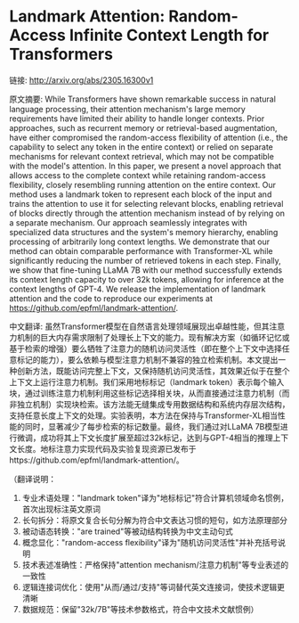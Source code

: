 # Landmark Attention: Random-Access Infinite Context Length for Transformers

链接: http://arxiv.org/abs/2305.16300v1

原文摘要:
While Transformers have shown remarkable success in natural language
processing, their attention mechanism's large memory requirements have limited
their ability to handle longer contexts. Prior approaches, such as recurrent
memory or retrieval-based augmentation, have either compromised the
random-access flexibility of attention (i.e., the capability to select any
token in the entire context) or relied on separate mechanisms for relevant
context retrieval, which may not be compatible with the model's attention. In
this paper, we present a novel approach that allows access to the complete
context while retaining random-access flexibility, closely resembling running
attention on the entire context. Our method uses a landmark token to represent
each block of the input and trains the attention to use it for selecting
relevant blocks, enabling retrieval of blocks directly through the attention
mechanism instead of by relying on a separate mechanism. Our approach
seamlessly integrates with specialized data structures and the system's memory
hierarchy, enabling processing of arbitrarily long context lengths. We
demonstrate that our method can obtain comparable performance with
Transformer-XL while significantly reducing the number of retrieved tokens in
each step. Finally, we show that fine-tuning LLaMA 7B with our method
successfully extends its context length capacity to over 32k tokens, allowing
for inference at the context lengths of GPT-4. We release the implementation of
landmark attention and the code to reproduce our experiments at
https://github.com/epfml/landmark-attention/.

中文翻译:
虽然Transformer模型在自然语言处理领域展现出卓越性能，但其注意力机制的巨大内存需求限制了处理长上下文的能力。现有解决方案（如循环记忆或基于检索的增强）要么牺牲了注意力的随机访问灵活性（即在整个上下文中选择任意标记的能力），要么依赖与模型注意力机制不兼容的独立检索机制。本文提出一种创新方法，既能访问完整上下文，又保持随机访问灵活性，其效果近似于在整个上下文上运行注意力机制。我们采用地标标记（landmark token）表示每个输入块，通过训练注意力机制利用这些标记选择相关块，从而直接通过注意力机制（而非独立机制）实现块检索。该方法能无缝集成专用数据结构和系统内存层次结构，支持任意长度上下文的处理。实验表明，本方法在保持与Transformer-XL相当性能的同时，显著减少了每步检索的标记数量。最终，我们通过对LLaMA 7B模型进行微调，成功将其上下文长度扩展至超过32k标记，达到与GPT-4相当的推理上下文长度。地标注意力实现代码及实验复现资源已发布于https://github.com/epfml/landmark-attention/。

（翻译说明：
1. 专业术语处理："landmark token"译为"地标标记"符合计算机领域命名惯例，首次出现标注英文原词
2. 长句拆分：将原文复合长句分解为符合中文表达习惯的短句，如方法原理部分
3. 被动语态转换："are trained"等被动结构转换为中文主动句式
4. 概念显化："random-access flexibility"译为"随机访问灵活性"并补充括号说明
5. 技术表述准确性：严格保持"attention mechanism/注意力机制"等专业表述的一致性
6. 逻辑连接词优化：使用"从而/通过/支持"等词替代英文连接词，使技术逻辑更清晰
7. 数据规范：保留"32k/7B"等技术参数格式，符合中文技术文献惯例）
